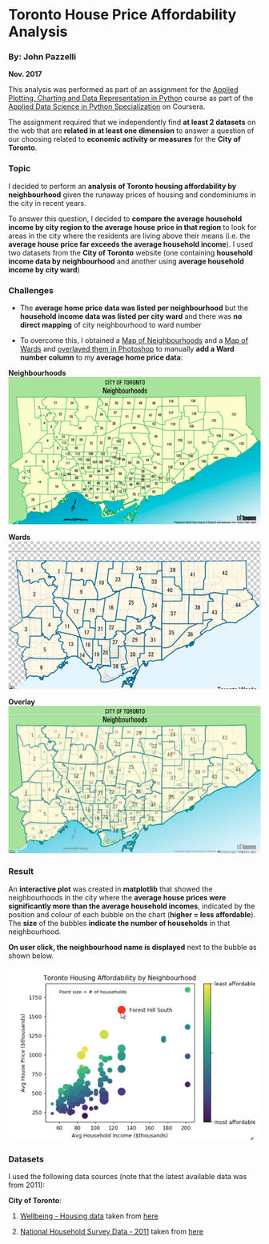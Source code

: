 # Toronto House Price Affordability Analysis
### By:  John Pazzelli
**Nov. 2017**

This analysis was performed as part of an assignment for the [Applied Plotting, Charting and Data Representation in Python](https://www.coursera.org/learn/python-plotting) course as part of the [Applied Data Science in Python Specialization](https://www.coursera.org/specializations/data-science-python) on Coursera.  

The assignment required that we independently find **at least 2 datasets** on the web that are **related in at least one dimension** to answer a question of our choosing related to **economic activity or measures** for the **City of Toronto**.  

### Topic
I decided to perform an **analysis of Toronto housing affordability by neighbourhood** given the runaway prices of housing and condominiums in the city in recent years.

To answer this question, I decided to **compare the average household income by city region to the average house price in that region** to look for areas in the city where the residents are living above their means (i.e. the **average house price far exceeds the average household income**).  I used two datasets from the **City of Toronto** website (one containing **household income data by neighbourhood** and another using **average household income by city ward**)

### Challenges
- The **average home price data was listed per neighbourhood** but the **household income data was listed per city ward** and there was **no direct mapping** of city neighbourhood to ward number

- To overcome this, I obtained a [Map of Neighbourhoods](https://www.toronto.ca/city-government/data-research-maps/neighbourhoods-communities/neighbourhood-profiles/) and a [Map of Wards](https://www.toronto.ca/city-government/data-research-maps/neighbourhoods-communities/ward-profiles/) and [overlayed them in Photoshop](https://github.com/JP-DataScienceProjects/TorontoHousingAffordabilityAnalysis/blob/master/Screenshots/Overlay.png) to manually **add a Ward number column** to my **average home price data**:

**Neighbourhoods**  
![alt text](https://github.com/JP-DataScienceProjects/TorontoHousingAffordabilityAnalysis/blob/master/Screenshots/Neighbourhoods.png)

**Wards**  
![alt text](https://github.com/JP-DataScienceProjects/TorontoHousingAffordabilityAnalysis/blob/master/Screenshots/Wards.png)

**Overlay**  
![alt text](https://github.com/JP-DataScienceProjects/TorontoHousingAffordabilityAnalysis/blob/master/Screenshots/Overlay.png)

### Result
An **interactive plot** was created in **matplotlib** that showed the neighbourhoods in the city where the **average house prices were significantly more than the average household incomes**, indicated by the position and colour of each bubble on the chart (**higher = less affordable**).  The **size** of the bubbles **indicate the number of households** in that neighbourhood.  

**On user click, the neighbourhood name is displayed** next to the bubble as shown below.

![alt text](https://github.com/JP-DataScienceProjects/TorontoHousingAffordabilityAnalysis/blob/master/Screenshots/FinalPlot.png)

### Datasets
I used the following data sources (note that the latest available data was from 2011):

**City of Toronto**:
1. [Wellbeing - Housing data](http://opendata.toronto.ca/social.development/wellbeing/WB-Housing.xlsx) taken from [here](https://www.toronto.ca/city-government/data-research-maps/open-data/open-data-catalogue/#0ee5007f-7c8b-5107-7fa8-24de3ae06f22)

2. [National Household Survey Data - 2011](http://opendata.toronto.ca/it/com/Ward%20Profiles%20-%20NHS_2011.xlsx) taken from [here](https://www.toronto.ca/city-government/data-research-maps/open-data/open-data-catalogue/#0dcc4b06-b0e8-3db3-80d0-a10aed2a0312) 
